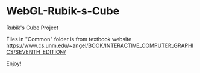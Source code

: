 # WebGL-Rubik-s-Cube
Rubik's Cube Project

Files in "Common" folder is from textbook website https://www.cs.unm.edu/~angel/BOOK/INTERACTIVE_COMPUTER_GRAPHICS/SEVENTH_EDITION/

Enjoy!
